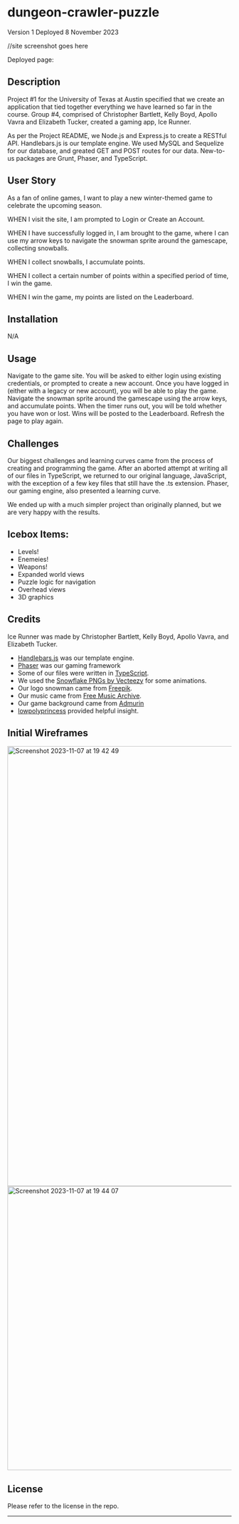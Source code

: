 # dungeon-crawler-puzzle

Version 1
Deployed 8 November 2023

//site screenshot goes here

Deployed page: 

## Description

Project #1 for the University of Texas at Austin specified that we create an application that tied together everything we have learned so far in the course. Group #4, comprised of Christopher Bartlett, Kelly Boyd, Apollo Vavra and Elizabeth Tucker, created a gaming app, Ice Runner. 

As per the Project README, we Node.js and Express.js to create a RESTful API. Handlebars.js is our template engine. We used MySQL and Sequelize for our database, and greated GET and POST routes for our data. New-to-us packages are Grunt, Phaser, and TypeScript.

## User Story

As a fan of online games, I want to play a new winter-themed game to celebrate the upcoming season.

WHEN I visit the site, I am prompted to Login or Create an Account.

WHEN I have successfully logged in, I am brought to the game, where I can use my arrow keys to navigate the snowman sprite around the gamescape, collecting snowballs.

WHEN I collect snowballs, I accumulate points.

WHEN I collect a certain number of points within a specified period of time, I win the game.

WHEN I win the game, my points are listed on the Leaderboard.

## Installation

N/A

## Usage

Navigate to the game site. You will be asked to either login using existing credentials, or prompted to create a new account. Once you have logged in (either with a legacy or new account), you will be able to play the game. Navigate the snowman sprite around the gamescape using the arrow keys, and accumulate points. When the timer runs out, you will be told whether you have won or lost. Wins will be posted to the Leaderboard. Refresh the page to play again.


## Challenges

Our biggest challenges and learning curves came from the process of creating and programming the game. After an aborted attempt at writing all of our files in TypeScript, we returned to our original language, JavaScript, with the exception of a few key files that still have the .ts extension. Phaser, our gaming engine, also presented a learning curve.

We ended up with a much simpler project than originally planned, but we are very happy with the results.

## Icebox Items:
<ul>
<li>Levels!</li>
<li>Enemeies!</li>
<li>Weapons!</li>
<li>Expanded world views</li>
<li>Puzzle logic for navigation</li>
<li>Overhead views</li>
<li>3D graphics</li>
</ul>


## Credits

Ice Runner was made by Christopher Bartlett, Kelly Boyd, Apollo Vavra, and Elizabeth Tucker. 
<ul>
<li><a href="https://handlebarsjs.com" target=_blank>Handlebars.js</a> was our template engine.</li>
<li><a href="https://phaser.io" target=_blank>Phaser</a> was our gaming framework</li>
<li>Some of our files were written in <a href="https://www.typescriptlang.org" target=_blank>TypeScript</a>.</li>
<li>We used the <a href="https://www.vecteezy.com/free-png/snowflake">Snowflake PNGs by Vecteezy</a> for some animations.</li>
<li>Our logo snowman came from <a href="https://www.freepik.com/free-ai-image/3d-illustration-snowman-wearing-top-hat-mittens_77732308.htm#query=snowman&position=15&from_view=keyword&track=sph"" target=_blank>Freepik</a>.</li>
<li>Our music came from <a href="https://freemusicarchive.org/music/alena-smirnova/" target=_blank>Free Music Archive</a>.</li>
<li>Our game background came from <a href="https://admurin.itch.io/">Admurin</a></li>
<li><a href="https://www.youtube.com/watch?v=0qtg-9M3peI">lowpolyprincess</a> provided helpful insight.</li>
</ul>



## Initial Wireframes 

<img width="990" alt="Screenshot 2023-11-07 at 19 42 49" src="https://github.com/BitsTuck/mvc-tech-blog/assets/144712161/d91a0c08-87a2-4887-9f90-d4a0f13f08f9">

<img width="639" alt="Screenshot 2023-11-07 at 19 44 07" src="https://github.com/BitsTuck/mvc-tech-blog/assets/144712161/b2a0176b-936e-4a61-b03f-8f8c6c79f652">



## License

Please refer to the license in the repo.

---